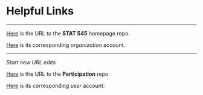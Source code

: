 # Helpful Links
*****
[Here](https://github.com/STAT545-UBC/STAT545-home) is the URL to the __STAT 545__ homepage repo.

[Here](https://github.com/STAT545-UBC) is its corresponding _organization_ account.
*****

*Start new URL edits*

[Here](https://github.com/arlobrynthorn/STAT545-participation) is the URL to the __Participation__ repo

[Here](https://github.com/arlobrynthorn) is its corresponding _user_ account:
